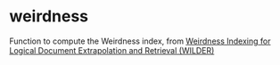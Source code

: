 # weirdness
Function to compute the Weirdness index, from [Weirdness Indexing for Logical Document Extrapolation and Retrieval (WILDER)](https://www.researchgate.net/publication/250040253_Weirdness_Indexing_for_Logical_Document_Extrapolation_and_Retrieval_WILDER)
